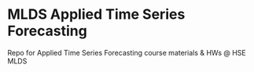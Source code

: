 # MLDS Applied Time Series Forecasting
Repo for Applied Time Series Forecasting course materials &amp; HWs @ HSE MLDS
